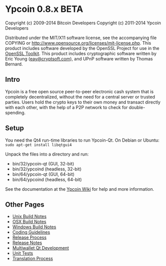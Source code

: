 Ypcoin 0.8.x BETA
====================

Copyright (c) 2009-2014 Bitcoin Developers
Copyright (c) 2011-2014 Ypcoin Developers

Distributed under the MIT/X11 software license, see the accompanying
file COPYING or http://www.opensource.org/licenses/mit-license.php.
This product includes software developed by the OpenSSL Project for use in the [OpenSSL Toolkit](http://www.openssl.org/). This product includes
cryptographic software written by Eric Young ([eay@cryptsoft.com](mailto:eay@cryptsoft.com)), and UPnP software written by Thomas Bernard.


Intro
---------------------
Ypcoin is a free open source peer-to-peer electronic cash system that is
completely decentralized, without the need for a central server or trusted
parties.  Users hold the crypto keys to their own money and transact directly
with each other, with the help of a P2P network to check for double-spending.


Setup
---------------------
You need the Qt4 run-time libraries to run Ypcoin-Qt. On Debian or Ubuntu:
	`sudo apt-get install libqtgui4`

Unpack the files into a directory and run:

- bin/32/ypcoin-qt (GUI, 32-bit)
- bin/32/ypcoind (headless, 32-bit)
- bin/64/ypcoin-qt (GUI, 64-bit)
- bin/64/ypcoind (headless, 64-bit)

See the documentation at the [Ypcoin Wiki](http://ypcoin.info)
for help and more information.


Other Pages
---------------------
- [Unix Build Notes](build-unix.md)
- [OSX Build Notes](build-osx.md)
- [Windows Build Notes](build-msw.md)
- [Coding Guidelines](coding.md)
- [Release Process](release-process.md)
- [Release Notes](release-notes.md)
- [Multiwallet Qt Development](multiwallet-qt.md)
- [Unit Tests](unit-tests.md)
- [Translation Process](translation_process.md)
